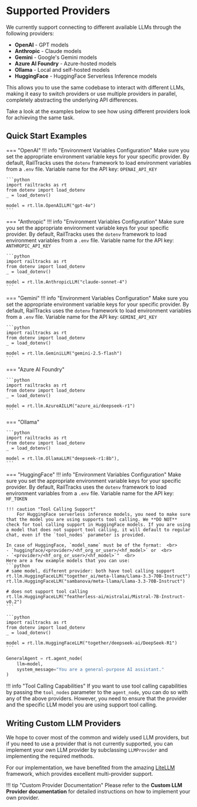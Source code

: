 # Supported Providers
We currently support connecting to different available LLMs through the following providers:

- **OpenAI** - GPT models
- **Anthropic** - Claude models
- **Gemini** - Google's Gemini models
- **Azure AI Foundry** - Azure-hosted models
- **Ollama** - Local and self-hosted models
- **HuggingFace** - HuggingFace Serverless Inference models

This allows you to use the same codebase to interact with different LLMs, making it easy to switch providers or use multiple providers in parallel, completely abstracting the underlying API differences.

Take a look at the examples below to see how using different providers look for achieving the same task.

## Quick Start Examples

=== "OpenAI"
    !!! info "Environment Variables Configuration"
        Make sure you set the appropriate environment variable keys for your specific provider. By default, RailTracks uses the `dotenv` framework to load environment variables from a `.env` file.
        Variable name for the API key: `OPENAI_API_KEY`
    
    ```python
    import railtracks as rt
    from dotenv import load_dotenv
    _ = load_dotenv()

    model = rt.llm.OpenAILLM("gpt-4o")
    ```

=== "Anthropic"
    !!! info "Environment Variables Configuration"
        Make sure you set the appropriate environment variable keys for your specific provider. By default, RailTracks uses the `dotenv` framework to load environment variables from a `.env` file.
        Variable name for the API key: `ANTHROPIC_API_KEY`

    ```python
    import railtracks as rt
    from dotenv import load_dotenv
    _ = load_dotenv()

    model = rt.llm.AnthropicLLM("claude-sonnet-4")
    ```

=== "Gemini"
    !!! info "Environment Variables Configuration"
        Make sure you set the appropriate environment variable keys for your specific provider. By default, RailTracks uses the `dotenv` framework to load environment variables from a `.env` file.
        Variable name for the API key: `GEMINI_API_KEY`

    ```python
    import railtracks as rt
    from dotenv import load_dotenv
    _ = load_dotenv()

    model = rt.llm.GeminiLLM("gemini-2.5-flash")
    ```

=== "Azure AI Foundry"

    ```python
    import railtracks as rt
    from dotenv import load_dotenv
    _ = load_dotenv()

    model = rt.llm.AzureAILLM("azure_ai/deepseek-r1")
    ```

=== "Ollama"

    ```python
    import railtracks as rt
    from dotenv import load_dotenv
    _ = load_dotenv()

    model = rt.llm.OllamaLLM("deepseek-r1:8b"),
    ```

=== "HuggingFace"
    !!! info "Environment Variables Configuration"
        Make sure you set the appropriate environment variable keys for your specific provider. By default, RailTracks uses the `dotenv` framework to load environment variables from a `.env` file.
        Variable name for the API key: `HF_TOKEN`

    !!! caution "Tool Calling Support"
        For HuggingFace serverless inference models, you need to make sure that the model you are using supports tool calling. We **DO NOT**  check for tool calling support in HuggingFace models. If you are using a model that does not support tool calling, it will default to regular chat, even if the `tool_nodes` parameter is provided.

    In case of HuggingFace, `model_name` must be of the format:  <br>
    - `huggingface/<provider>/<hf_org_or_user>/<hf_model>` or  <br>
    - `<provider>/<hf_org_or_user>/<hf_model>`"  <br>
    Here are a few example models that you can use:
    ```python
    # same model, different provider: both have tool calling support
    rt.llm.HuggingFaceLLM("together_ai/meta-llama/Llama-3.3-70B-Instruct") 
    rt.llm.HuggingFaceLLM("sambanova/meta-llama/Llama-3.3-70B-Instruct")

    # does not support tool calling
    rt.llm.HuggingFaceLLM("featherless-ai/mistralai/Mistral-7B-Instruct-v0.2")
    ```

    ```python
    import railtracks as rt
    from dotenv import load_dotenv
    _ = load_dotenv()

    model = rt.llm.HuggingFaceLLM("together/deepseek-ai/DeepSeek-R1")
    ```

```python
GeneralAgent = rt.agent_node(
    llm=model,
    system_message="You are a general-purpose AI assistant."
)
```

!!! info "Tool Calling Capabilities"
    If you want to use tool calling capabilities by passing the `tool_nodes` parameter to the `agent_node`, you can do so with any of the above providers. However, you need to ensure that the provider and the specific LLM model you are using support tool calling.


## Writing Custom LLM Providers
We hope to cover most of the common and widely used LLM providers, but if you need to use a provider that is not currently supported, you can implement your own LLM provider by subclassing `LLMProvider` and implementing the required methods. 

For our implementation, we have benefited from the amazing [LiteLLM](https://github.com/BerriAI/litellm) framework, which provides excellent multi-provider support.

!!! tip "Custom Provider Documentation"
    Please refer to the **Custom LLM Provider documentation** for detailed instructions on how to implement your own provider.

